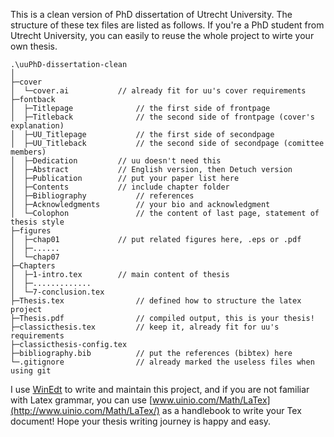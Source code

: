 This is a clean version of PhD dissertation of Utrecht University. The structure of these tex files are listed as follows. If you're a PhD student from Utrecht University, you can easily to reuse the whole project to wirte your own thesis.

```
.\uuPhD-dissertation-clean
│
├─cover                             
│  └─cover.ai           // already fit for uu's cover requirements
├─fontback
│  ├─Titlepage              // the first side of frontpage
│  ├─Titleback              // the second side of frontpage (cover's explanation)
│  ├─UU_Titlepage           // the first side of secondpage
│  ├─UU_Titleback           // the second side of secondpage (comittee members)
│  ├─Dedication         // uu doesn't need this
│  ├─Abstract           // English version, then Detuch version
│  ├─Publication        // put your paper list here
│  ├─Contents           // include chapter folder
│  ├─Bibliography           // references
│  ├─Acknowledgments        // your bio and acknowledgment
│  └─Colophon               // the content of last page, statement of thesis style
├─figures
│  ├─chap01             // put related figures here, .eps or .pdf
│  ├─......                     
│  └─chap07      
├─Chapters
│  ├─1-intro.tex        // main content of thesis
│  ├─.............                       
│  └─7-conclusion.tex
├─Thesis.tex                // defined how to structure the latex project
├─Thesis.pdf                // compiled output, this is your thesis!
├─classicthesis.tex         // keep it, already fit for uu's requirements
├─classicthesis-config.tex          
├─bibliography.bib          // put the references (bibtex) here
└─.gitignore                // already marked the useless files when using git

```

I use [WinEdt](https://www.winedt.com/) to write and maintain this project, and if you are not familiar with Latex grammar, you can use [www.uinio.com/Math/LaTex](http://www.uinio.com/Math/LaTex/) as a handlebook to write your Tex document! Hope your thesis writing journey is happy and easy. 



